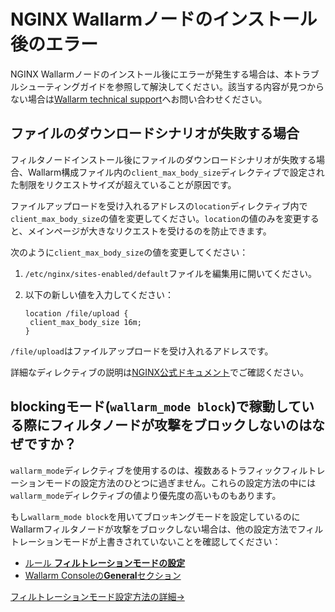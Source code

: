 # NGINX Wallarmノードのインストール後のエラー

NGINX Wallarmノードのインストール後にエラーが発生する場合は、本トラブルシューティングガイドを参照して解決してください。該当する内容が見つからない場合は[Wallarm technical support](mailto:support@wallarm.com)へお問い合わせください。

## ファイルのダウンロードシナリオが失敗する場合

フィルタノードインストール後にファイルのダウンロードシナリオが失敗する場合、Wallarm構成ファイル内の`client_max_body_size`ディレクティブで設定された制限をリクエストサイズが超えていることが原因です。

ファイルアップロードを受け入れるアドレスの`location`ディレクティブ内で`client_max_body_size`の値を変更してください。`location`の値のみを変更すると、メインページが大きなリクエストを受けるのを防止できます。

次のように`client_max_body_size`の値を変更してください：

1. `/etc/nginx/sites-enabled/default`ファイルを編集用に開いてください。
2. 以下の新しい値を入力してください：

	```
	location /file/upload {
	 client_max_body_size 16m;
	}
	```

`/file/upload`はファイルアップロードを受け入れるアドレスです。

詳細なディレクティブの説明は[NGINX公式ドキュメント](https://nginx.org/en/docs/http/ngx_http_core_module.html#client_max_body_size)でご確認ください。

## blockingモード(`wallarm_mode block`)で稼動している際にフィルタノードが攻撃をブロックしないのはなぜですか？

`wallarm_mode`ディレクティブを使用するのは、複数あるトラフィックフィルトレーションモードの設定方法のひとつに過ぎません。これらの設定方法の中には`wallarm_mode`ディレクティブの値より優先度の高いものもあります。

もし`wallarm_mode block`を用いてブロッキングモードを設定しているのにWallarmフィルタノードが攻撃をブロックしない場合は、他の設定方法でフィルトレーションモードが上書きされていないことを確認してください：

* [ルール **フィルトレーションモードの設定**](../admin-en/configure-wallarm-mode.md#endpoint-targeted-filtration-rules-in-wallarm-console)
* [Wallarm Consoleの**General**セクション](../admin-en/configure-wallarm-mode.md#general-filtration-rule-in-wallarm-console)

[フィルトレーションモード設定方法の詳細→](../admin-en/configure-parameters-en.md)